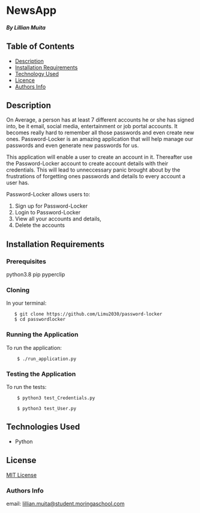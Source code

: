 # NewsApp

##### By Lillian Muita

## Table of Contents

- [Description](#Description)
- [Installation Requirements](#installation-requirements)
- [Technology Used](#technologies-used)
- [Licence](#licence)
- [Authors Info](#author-Info)

## Description

<p>On Average, a person has at least 7 different accounts he or she has signed into, be it email, social media, entertainment or job portal accounts. It becomes really hard to remember all those passwords and even create new ones. Password-Locker is an amazing application that will help manage our passwords and even generate new passwords for us.

This application will enable a user to create an account in it. Thereafter use the Password-Locker account to create account details with their credentials. This will lead to unneccessary panic brought about by the frustrations of forgetting ones passwords and details to every account a user has.</p>

Password-Locker allows users to:
<ol>
<li>Sign up for Password-Locker </li>
<li>Login to Password-Locker </li>
<li>View all your accounts and details, 
<li>Delete the accounts</li>
</ol>


## Installation Requirements
### Prerequisites
python3.8
pip
pyperclip

### Cloning
In your terminal:

       $ git clone https://github.com/Limu2030/password-locker
       $ cd passwordlocker
       
### Running the Application
To run the application: 

        $ ./run_application.py

### Testing the Application
To run the tests: 

        $ python3 test_Credentials.py

        $ python3 test_User.py


## Technologies Used

- Python


## License

[MIT License](LICENSE)

### Authors Info

email: lillian.muita@student.moringaschool.com

